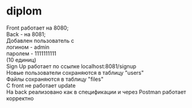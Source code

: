 # diplom
Front работает на 8080;
<br />Back - на 8081;
<br />Добавлен пользователь с 
<br />логином - admin
<br />паролем - 1111111111
<br />(10 единиц)
<br />Sign Up работает по ссылке localhost:8081/signup
<br />Новые пользователи сохраняются в таблицу "users"
<br />Файлы сохраняются в таблицу "files"
<br />С front не работает update 
<br />На back реализовано как в спецификации и через Postman работает корректно
